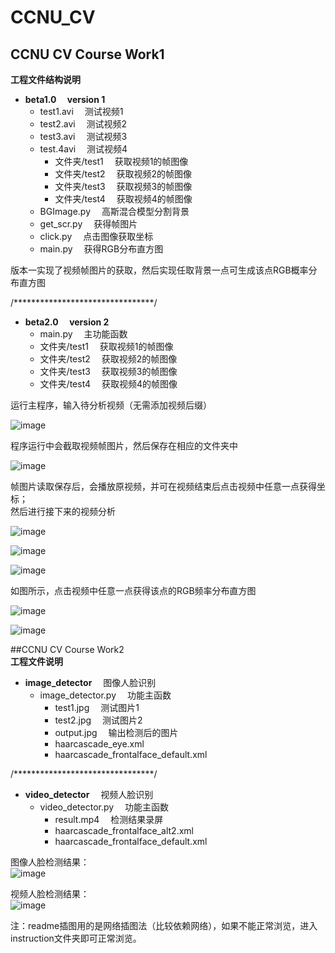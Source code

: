 # CCNU_CV
## CCNU CV Course Work1  
**工程文件结构说明**    
+ **beta1.0&emsp; version 1**  
    + test1.avi &emsp;测试视频1  
    + test2.avi &emsp;测试视频2   
    + test3.avi &emsp;测试视频3    
    + test.4avi &emsp;测试视频4  
      - 文件夹/test1  &emsp;获取视频1的帧图像  
      - 文件夹/test2  &emsp;获取视频2的帧图像  
      - 文件夹/test3  &emsp;获取视频3的帧图像  
      - 文件夹/test4  &emsp;获取视频4的帧图像  
    + BGImage.py  &emsp;高斯混合模型分割背景  
    + get_scr.py  &emsp;获得帧图片  
    + click.py  &emsp;点击图像获取坐标  
    + main.py  &emsp;获得RGB分布直方图  
      

版本一实现了视频帧图片的获取，然后实现任取背景一点可生成该点RGB概率分布直方图   

/********************************/
+ **beta2.0&emsp; version 2**  
    - main.py &emsp;主功能函数
    - 文件夹/test1  &emsp;获取视频1的帧图像  
    - 文件夹/test2  &emsp;获取视频2的帧图像  
    - 文件夹/test3  &emsp;获取视频3的帧图像  
    - 文件夹/test4  &emsp;获取视频4的帧图像  

运行主程序，输入待分析视频（无需添加视频后缀）

![image](https://github.com/baobaotql/CCNU_CV/blob/master/CV_work1/instruction/1.png)    

程序运行中会截取视频帧图片，然后保存在相应的文件夹中 

![image](https://github.com/baobaotql/CCNU_CV/blob/master/CV_work1/instruction/2.png)     

帧图片读取保存后，会播放原视频，并可在视频结束后点击视频中任意一点获得坐标；  
然后进行接下来的视频分析    

![image](https://github.com/baobaotql/CCNU_CV/blob/master/CV_work1/instruction/3.png)    

![image](https://github.com/baobaotql/CCNU_CV/blob/master/CV_work1/instruction/4.png)    

![image](https://github.com/baobaotql/CCNU_CV/blob/master/CV_work1/instruction/5.png)   

如图所示，点击视频中任意一点获得该点的RGB频率分布直方图    

![image](https://github.com/baobaotql/CCNU_CV/blob/master/CV_work1/instruction/6.png)    

![image](https://github.com/baobaotql/CCNU_CV/blob/master/CV_work1/instruction/7.png)    

##CCNU CV Course Work2  
**工程文件说明**
+ **image_detector**  &emsp;图像人脸识别  
    + image_detector.py  &emsp;功能主函数   
        + test1.jpg  &emsp;测试图片1  
        + test2.jpg  &emsp;测试图片2  
        + output.jpg  &emsp;输出检测后的图片    
        + haarcascade_eye.xml  &emsp;  
        + haarcascade_frontalface_default.xml  &emsp;  
        
/********************************/  
+ **video_detector** &emsp;视频人脸识别  
    + video_detector.py  &emsp;功能主函数   
        + result.mp4  &emsp;检测结果录屏  
        + haarcascade_frontalface_alt2.xml  &emsp;  
        + haarcascade_frontalface_default.xml  &emsp;  
        
        
图像人脸检测结果：  
![image](https://github.com/baobaotql/CCNU_CV/blob/master/CV_work2/instruction/1.jpg)  

视频人脸检测结果：  
![image](https://github.com/baobaotql/CCNU_CV/blob/master/CV_work2/instruction/2.png)

    
        


注：readme插图用的是网络插图法（比较依赖网络），如果不能正常浏览，进入instruction文件夹即可正常浏览。  